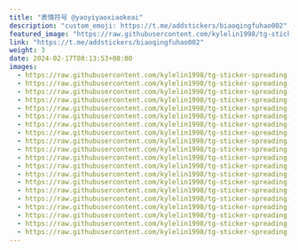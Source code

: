 ```yaml
---
title: "表情符号 @yaoyiyaoxiaokeai"
description: "custom_emoji: https://t.me/addstickers/biaoqingfuhao002"
featured_image: "https://raw.githubusercontent.com/kylelin1998/tg-sticker-spreading-worldwide-images/main/img/b67c713c-84a9-4c79-a75c-3063a4462b80.jpg"
link: "https://t.me/addstickers/biaoqingfuhao002"
weight: 3
date: 2024-02-17T08:13:53+08:00
images:
  - https://raw.githubusercontent.com/kylelin1998/tg-sticker-spreading-worldwide-images/main/img/b67c713c-84a9-4c79-a75c-3063a4462b80.jpg
  - https://raw.githubusercontent.com/kylelin1998/tg-sticker-spreading-worldwide-images/main/img/557516f7-e29e-4e93-b341-d72bd43fe9d7.jpg
  - https://raw.githubusercontent.com/kylelin1998/tg-sticker-spreading-worldwide-images/main/img/7be276b2-9d9a-4a33-be58-48136692f015.jpg
  - https://raw.githubusercontent.com/kylelin1998/tg-sticker-spreading-worldwide-images/main/img/ec72380c-7545-4abd-8371-6a74a63426b6.jpg
  - https://raw.githubusercontent.com/kylelin1998/tg-sticker-spreading-worldwide-images/main/img/bc4d6a96-4c9d-4139-8931-6d433d66629b.jpg
  - https://raw.githubusercontent.com/kylelin1998/tg-sticker-spreading-worldwide-images/main/img/7fb59cd5-7dd6-43f6-868b-9fa719162982.jpg
  - https://raw.githubusercontent.com/kylelin1998/tg-sticker-spreading-worldwide-images/main/img/cdd72eb6-2469-4ae7-a360-b471f77a6e2e.jpg
  - https://raw.githubusercontent.com/kylelin1998/tg-sticker-spreading-worldwide-images/main/img/29779dc4-2262-47e7-bfa5-4ecfab4b45ca.jpg
  - https://raw.githubusercontent.com/kylelin1998/tg-sticker-spreading-worldwide-images/main/img/0c3f0993-dbe7-4580-a833-6b5effc2bf72.jpg
  - https://raw.githubusercontent.com/kylelin1998/tg-sticker-spreading-worldwide-images/main/img/5dc98c05-9ee9-4578-9edd-31838879246e.jpg
  - https://raw.githubusercontent.com/kylelin1998/tg-sticker-spreading-worldwide-images/main/img/ce61d990-bad5-484a-82f2-a3a8f48fc39d.jpg
  - https://raw.githubusercontent.com/kylelin1998/tg-sticker-spreading-worldwide-images/main/img/6983daae-546b-41f9-9077-44afed01a1ba.jpg
  - https://raw.githubusercontent.com/kylelin1998/tg-sticker-spreading-worldwide-images/main/img/df5bd7e9-90bd-4c60-b6d5-e78f6c7ed702.jpg
  - https://raw.githubusercontent.com/kylelin1998/tg-sticker-spreading-worldwide-images/main/img/d551525d-d076-4bee-bba1-bb0712558030.jpg
  - https://raw.githubusercontent.com/kylelin1998/tg-sticker-spreading-worldwide-images/main/img/35f8509d-f460-424e-815a-21f9388f5c39.jpg
  - https://raw.githubusercontent.com/kylelin1998/tg-sticker-spreading-worldwide-images/main/img/5b51a151-d36f-4c06-99aa-4eb9b87e9fe6.jpg
  - https://raw.githubusercontent.com/kylelin1998/tg-sticker-spreading-worldwide-images/main/img/35017030-23bd-4b68-a699-f74e887a2604.jpg
  - https://raw.githubusercontent.com/kylelin1998/tg-sticker-spreading-worldwide-images/main/img/e01b0297-e91b-4f75-a7c8-389f72f132cd.jpg
  - https://raw.githubusercontent.com/kylelin1998/tg-sticker-spreading-worldwide-images/main/img/fbc6afff-b862-4787-ab49-6cdf8ddda52c.jpg
  - https://raw.githubusercontent.com/kylelin1998/tg-sticker-spreading-worldwide-images/main/img/40ae05d5-4ee9-4d80-97ef-a874763ef48c.jpg
---
```

